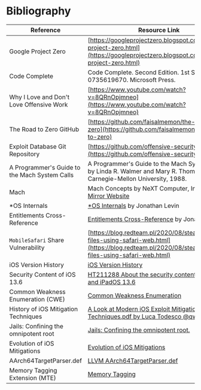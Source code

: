 # Bibliography

| Reference | Resource Link |
| -- | -- |
|Google Project Zero <a name="GPZ"></a> | [https://googleprojectzero.blogspot.com/p/about-project-zero.html](https://googleprojectzero.blogspot.com/p/about-project-zero.html) |
|Code Complete <a name="codecomplete2"></a> | Code Complete. Second Edition. 1st Series 0735619670. Microsoft Press. |
|Why I Love and Don't Love Offensive Work <a name="LDL"></a> | [https://www.youtube.com/watch?v=8QRnOpjmneo](https://www.youtube.com/watch?v=8QRnOpjmneo) |
|The Road to Zero GitHub <a name="TRTZ"></a> | [https://github.com/faisalmemon/the-road-to-zero](https://github.com/faisalmemon/the-road-to-zero) |
|Exploit Database Git Repository <a name="EDG"></a> | [https://github.com/offensive-security/exploitdb](https://github.com/offensive-security/exploitdb) |
|A Programmer's Guide to the Mach System Calls <a name=MSC></a> | A Programmer's Guide to the Mach System Calls by Linda R. Walmer and Mary R. Thompson, Carnegie-Mellon University, 1988. |
|Mach <a name="machconcepts"></a> | Mach Concepts by NeXT Computer, Inc. 1995. [Mirror Website](https://www.nextop.de/NeXTstep_3.3_Developer_Documentation/OperatingSystem/Part1_Mach/01_Concepts/Concepts.htmld/) |
| \*OS Internals <a name="SOI"></a> | [\*OS Internals](http://newosxbook.com/index.php) by Jonathan Levin |
| Entitlements Cross-Reference <a name="ED"></a> | [Entitlements Cross-Reference](http://newosxbook.com/ent.jl) by Jonathan Levin |
| `MobileSafari` Share Vulnerability <a name="MSSV"> </a> | [https://blog.redteam.pl/2020/08/stealing-local-files-using-safari-web.html](https://blog.redteam.pl/2020/08/stealing-local-files-using-safari-web.html) |
| iOS Version History <a name="IVH"></a> | [iOS Version History](https://en.wikipedia.org/wiki/IOS_version_history) |
| Security Content of iOS 13.6 <a name="S136"></a> | [HT211288 About the security content of iOS 13.6 and iPadOS 13.6](https://support.apple.com/en-us/HT211288) |
| Common Weakness Enumeration (CWE) <a name="CWE"></a> | [Common Weakness Enumeration](https://cwe.mitre.org/data/definitions/699.html) |
| History of iOS Mitigation Techniques <a name="MT"></a> | [A Look at Modern iOS Exploit Mitigation Techniques.pdf by Luca Todesco @qwertyoruiopz](https://papers.put.as/papers/ios/2017/A_Look_at_Modern_iOS_Exploit_Mitigation_Techniques.pdf) |
| Jails: Confining the omnipotent root <a name="JR"></a> | [Jails: Confining the omnipotent root.](https://docs.freebsd.org/44doc/papers/jail/jail.html) |
| Evolution of iOS Mitigations <a name="HW"></a> | [Evolution of iOS Mitigations](https://raw.githubusercontent.com/ssd-secure-disclosure/typhooncon2019/master/Siguza%20-%20Mitigations.pdf) |
| AArch64TargetParser.def <a name="AA"></a> | [LLVM AArch64TargetParser.def](https://github.com/llvm/llvm-project/blob/main/llvm/include/llvm/Support/AArch64TargetParser.def) |
| Memory Tagging Extension (MTE) <a name="MTE"></a> | [Memory Tagging](https://gdifiore.github.io/blog/Memory_Tagging.html) |
